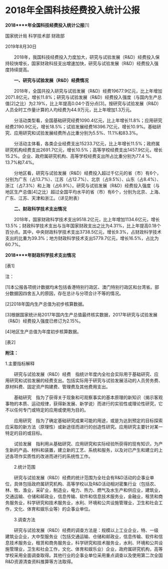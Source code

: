 # 2018年全国科技经费投入统计公报

**2018****年全国科技经费投入统计公报**\[1\]

国家统计局 科学技术部 财政部

2019年8月30日

　　2018年，我国科技经费投入力度加大，研究与试验发展（R&D）经费投入保持较快增长，国家财政科技支出增速加快，研究与试验发展（R&D）经费投入强度持续提高。

　　**一、研究与试验发展（****R&D****）经费情况**

　　2018年，全国共投入研究与试验发展（R&D）经费19677.9亿元，比上年增加2071.8亿元，增长11.8%；研究与试验发展（R&D）经费投入强度（与国内生产总值\[2\]之比）为2.19%，比上年提高0.04个百分点\[3\]。按研究与试验发展（R&D）人员全时工作量计算的人均经费为44.9万元，比上年增加1.3万元。

　　分活动类型看，全国基础研究经费1090.4亿元，比上年增长11.8%；应用研究经费2190.9亿元，增长18.5%；试验发展经费16396.7亿元，增长10.9%。基础研究、应用研究和试验发展经费所占比重分别为5.5%、11.1%和83.3%。

　　分活动主体看，各类企业经费支出15233.7亿元，比上年增长11.5%；政府属研究机构经费支出2691.7亿元，增长10.5%；高等学校经费支出1457.9亿元，增长15.2%。企业、政府属研究机构、高等学校经费支出所占比重分别为77.4 %、13.7%和7.4%。

　　分地区看，研究与试验发展（R&D）经费投入超过千亿元的省（市）有6个，分别为广东（占13.7%）、江苏（占12.7%）、北京（占9.5%）、山东（占8.4%）、浙江（占7.3%）和上海（占6.9%）。研究与试验发展（R&D）经费投入强度（与地区生产总值\[4\]之比）超过全国平均水平的省（市）有6个，分别为北京、上海、广东、江苏、天津和浙江。（详见附表）

　　**二、财政科学技术支出情况**

　　2018年，国家财政科学技术支出9518.2亿元，比上年增加1134.6亿元，增长13.5%；财政科学技术支出与当年国家财政支出之比为4.31%，比上年提高0.18个百分点。其中，中央财政科学技术支出3738.5亿元，增长9.3%，占财政科学技术支出的比重为39.3%；地方财政科学技术支出5779.7亿元，增长16.5%，占比为60.7%。

**2018****年财政科学技术支出情况**

\[表1\]

注：

\[1\]本公报各项统计数据均未包括香港特别行政区、澳门特别行政区和台湾省。部分数据因四舍五入的原因，存在总计与分项合计不等的情况。

\[2\]2018年国内生产总值为初步核算数据。

\[3\]根据国家统计局2017年国内生产总值最终核实数据，2017年研究与试验发展（R&D）经费投入强度已修订为2.15%。

\[4\]地区生产总值为年度初步核算数据。

\[表2\]

**附注：**

1.主要指标解释

　　研究与试验发展（R&D）经费　指统计年度内全社会实际用于基础研究、应用研究和试验发展的经费支出。包括实际用于研究与试验发展活动的人员劳务费、原材料费、固定资产购建费、管理费及其他费用支出。

　　基础研究　指为了获得关于现象和可观察事实的基本原理的新知识（揭示客观事物的本质、运动规律，获得新发展、新学说）而进行的实验性或理论性研究，它不以任何专门或特定的应用或使用为目的。

　　应用研究　指为了确定基础研究成果可能的用途，或是为达到预定的目标探索应采取的新方法（原理性）或新途径而进行的创造性研究。应用研究主要针对某一特定的目的或目标。

　　试验发展　指利用从基础研究、应用研究和实际经验所获得的现有知识，为产生新的产品、材料和装置，建立新的工艺、系统和服务，以及对已产生和建立的上述各项作实质性的改进而进行的系统性工作。

　　2.统计范围

　　研究与试验发展（R&D）经费的统计范围为全社会有R&D活动的企事业单位，具体包括政府属研究机构、高等学校以及R&D活动相对密集行业（包括农、林、牧、渔业，采矿业，制造业，电力、热力、燃气及水生产和供应业，建筑业，交通运输、仓储和邮政业，信息传输、软件和信息技术服务业，金融业，租赁和商务服务业，科学研究和技术服务业，水利、环境和公共设施管理业，卫生和社会工作，文化、体育和娱乐业等）的企事业单位。

　　3.调查方法

　　研究与试验发展（R&D）经费的调查方法是：规模以上工业企业，特、一级建筑业企业，大中型服务业（包括交通运输、仓储和邮政业，信息传输、软件和信息技术服务业，租赁和商务服务业，科学研究和技术服务业，水利、环境和公共设施管理业，卫生和社会工作，文化、体育和娱乐业）企业，政府属研究机构，高等学校采用全面调查取得。其他行业的企事业单位采用重点调查以及使用第二次全国R&D资源清查资料推算等方法取得。